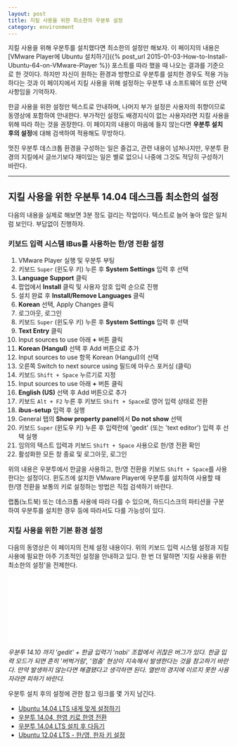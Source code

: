 ```yaml
---
layout: post
title: 지킬 사용을 위한 최소한의 우분투 설정
category: environment
---
```


지킬 사용을 위해 우분투를 설치했다면 최소한의 설정만 해보자. 이 페이지의 내용은 [VMware Player에 Ubuntu 설치하기]({% post_url 2015-01-03-How-to-Install-Ubuntu-64-on-VMware-Player %}) 포스트를 따라 했을 때 나오는 결과를 기준으로 한 것이다. 하지만 자신이 원하는 환경과 방향으로 우분투를 설치한 경우도 적용 가능하다는 것과 이 페이지에서 지킬 사용을 위해 설정하는 우분투 내 소프트웨어 또한 선택사항임을 기억하자.

한글 사용을 위한 설정만 텍스트로 안내하며, 나머지 부가 설정은 사용자의 취향이므로 동영상에 포함하여 안내한다. 부가적인 설정도 배경지식이 없는 사용자라면 지킬 사용을 위해 따라 하는 것을 권장한다. 이 페이지의 내용이 마음에 들지 않는다면 **우분투 설치 후의 설정**에 대해 검색하여 적용해도 무방하다.

멋진 우분투 데스크톱 환경을 구성하는 일은 즐겁고, 관련 내용이 넘쳐나지만, 우분투 환경의 지킬에서 글쓰기보다 재미있는 일은 별로 없으니 나중에 그것도 적당히 구성하기 바란다.

----

## 지킬 사용을 위한 우분투 14.04 데스크톱 최소한의 설정

다음의 내용을 실제로 해보면 3분 정도 걸리는 작업이다. 텍스트로 늘어 놓아 많은 일처럼 보인다. 부담없이 진행하자.

### 키보드 입력 시스템 IBus를 사용하는 한/영 전환 설정

1. VMware Player 실행 및 우분투 부팅
2. 키보드 `Super` (윈도우 키) 누른 후 **System Settings** 입력 후 선택
3. **Language Support** 클릭
4. 팝업에서 **Install** 클릭 및 사용자 암호 입력 순으로 진행
5. 설치 완료 후 **Install/Remove Languages** 클릭
6. **Korean** 선택, Apply Changes 클릭
7. 로그아웃, 로그인
8. 키보드 `Super` (윈도우 키) 누른 후 **System Settings** 입력 후 선택
9. **Text Entry** 클릭
10. Input sources to use 아래 **+** 버튼 클릭
11. **Korean (Hangul)** 선택 후 Add 버튼으로 추가
12. Input sources to use 항목 Korean (Hangul)의 선택
13. 오른쪽 Switch to next source using 필드에 마우스 포커싱 (클릭)
14. 키보드 `Shift + Space` 누르기로 지정
15. Input sources to use 아래 **+** 버튼 클릭
16. **English (US)** 선택 후 Add 버튼으로 추가
17. 키보드 `Alt + F2` 누른 후 키보드 `Shift + Space`로 영어 입력 상태로 전환
18. **ibus-setup** 입력 후 실행
19. General 탭의 **Show property panel**에서 **Do not show** 선택
20. 키보드 `Super` (윈도우 키) 누른 후 입력란에 'gedit' (또는 'text editor') 입력 후 선택 실행
21. 임의의 텍스트 입력과 키보드 `Shift + Space` 사용으로 한/영 전환 확인
22. 활성화한 모든 창 종료 및 로그아웃, 로그인

위의 내용은 우분투에서 한글을 사용하고, 한/영 전환을 키보드 `Shift + Space`를 사용한다는 설정이다. 윈도즈에 설치한 VMware Player에 우분투를 설치하여 사용할 때 한/영 전환을 보통의 키로 설정하는 방법은 직접 검색하기 바란다.

랩톱(노트북) 또는 데스크톱 사용에 따라 다를 수 있으며, 하드디스크의 파티션을 구분하여 우분투를 설치한 경우 등에 따라서도 다를 가능성이 있다.

### 지킬 사용을 위한 기본 환경 설정

다음의 동영상은 이 페이지의 전체 설정 내용이다. 위의 키보드 입력 시스템 설정과 지킬 사용에 필요한 아주 기초적인 설정을 안내하고 있다. 한 번 더 말하면 '지킬 사용을 위한 최소한의 설정'을 전제한다.

<div class="video">
<iframe src="//www.youtube.com/embed/iDzgdx18MCk" frameborder="0" allowfullscreen></iframe>
</div>

*우분투 14.10 까지 'gedit' + 한글 입력기 'nabi' 조합에서 귀찮은 버그가 있다. 한글 입력 모드가 되면 흔히 '버벅거림', '멈춤' 현상이 지속해서 발생한다는 것을 참고하기 바란다. 만약 발생하지 않는다면 해결됐다고 생각하면 된다. 열반의 경지에 이르지 못한 사용자라면 피하기 바란다.*

우분투 설치 후의 설정에 관한 참고 링크를 몇 가지 남긴다.

 - [Ubuntu 14.04 LTS 내게 맞게 설정하기](http://bagjunggyu.blogspot.kr/2014/04/ubuntu-1404-lts.html)
 - [우분투 14.04, 한영 키로 한영 전환](http://egloos.zum.com/nemonein/v/5227053)
 - [우분투 14.04 LTS 설치 후 다듬기](http://egloos.zum.com/opensea/v/5814426)
 - [Ubuntu 12.04 LTS - 한/영, 한자 키 설정](http://morningt.tistory.com/12)
